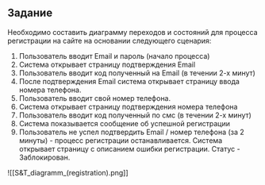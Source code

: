 ## Задание
Необходимо составить диаграмму переходов и состояний для процесса регистрации на сайте на основании следующего сценария:

1.  Пользователь вводит Email и пароль (начало процесса)
2.  Система открывает страницу подтверждения Email
3.  Пользователь вводит код полученный на Email (в течении 2-х минут)
4.  После подтверждения Email система открывает страницу ввода номера телефона.
5.  Пользователь вводит свой номер телефона.
6.  Система открывает страницу подтверждения номера телефона
7.  Пользователь вводит код полученный по смс (в течении 2-х минут)
8.  Система показывается сообщение об успешной регистрации 
9. Пользователь не успел подтвердить Email / номер телефона (за 2 минуты) - процесс регистрации останавливается. Система открывает страницу с описанием ошибки регистрации. Статус - Заблокирован.

![[S&T_diagramm_(registration).png]]